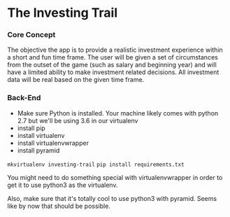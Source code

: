 # The Investing Trail

### Core Concept

The objective the app is to provide a realistic investment experience 
within a short and fun time frame. The user will be given a set of
circumstances from the outset of the game (such as salary and beginning year) and will have
a limited ability to make investment related decisions. All investment
data will be real based on the given time frame. 

### Back-End

* Make sure Python is installed. Your machine likely comes with python 2.7 but we'll be using 3.6 in our virtualenv
* install pip
* install virtualenv
* install virtualenvwrapper
* install pyramid

`mkvirtualenv investing-trail`
`pip install requirements.txt`

You might need to do something special with virtualenvwrapper in order
to get it to use python3 as the virtualenv.

Also, make sure that it's totally cool to use python3 with pyramid.
Seems like by now that should be possible.